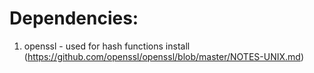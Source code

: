 Dependencies:
==============

1. openssl - used for hash functions install (https://github.com/openssl/openssl/blob/master/NOTES-UNIX.md)
